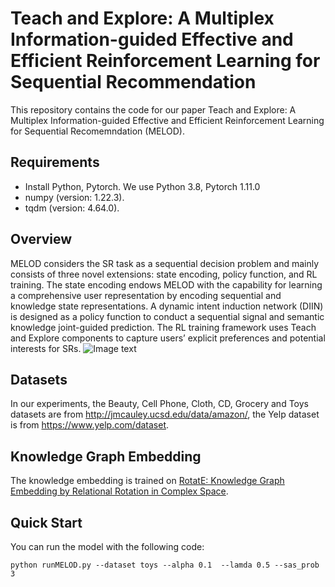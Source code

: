 # Teach and Explore: A Multiplex Information-guided Effective and Efficient Reinforcement Learning for Sequential Recommendation 
This repository contains the code for our paper Teach and Explore: A Multiplex Information-guided Effective and Efficient Reinforcement Learning for Sequential Recomemndation (MELOD).
## Requirements
* Install Python, Pytorch. We use Python 3.8, Pytorch 1.11.0
* numpy (version: 1.22.3).
* tqdm (version: 4.64.0).
## Overview
MELOD considers the SR task as a sequential decision problem and mainly consists of three novel extensions: state encoding, policy function, and RL training. The state encoding endows MELOD with the capability for learning a comprehensive user representation by encoding sequential and knowledge state representations. A dynamic intent induction network (DIIN) is designed as a policy function to conduct a sequential signal and semantic knowledge joint-guided prediction. The RL training framework uses Teach and Explore components to capture users’ explicit preferences and potential interests for SRs.
![Image text](https://github.com/LFM-bot/Teach-and-Explore-A-Multiplex-Information-guided-Effective-and-Efficient-RL-for-SR/blob/master/fig/model.png)
## Datasets
In our experiments, the Beauty, Cell Phone, Cloth, CD, Grocery and Toys datasets are from http://jmcauley.ucsd.edu/data/amazon/, the Yelp dataset is from https://www.yelp.com/dataset.
## Knowledge Graph Embedding
The knowledge embedding is trained on [RotatE: Knowledge Graph Embedding by Relational Rotation in Complex Space](https://github.com/DeepGraphLearning/KnowledgeGraphEmbedding).
## Quick Start
You can run the model with the following code:
```
python runMELOD.py --dataset toys --alpha 0.1  --lamda 0.5 --sas_prob 3
```



